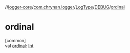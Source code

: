 //[logger-core](../../../../index.md)/[com.chrynan.logger](../../index.md)/[LogType](../index.md)/[DEBUG](index.md)/[ordinal](ordinal.md)

# ordinal

[common]\
val [ordinal](ordinal.md): [Int](https://kotlinlang.org/api/latest/jvm/stdlib/kotlin/-int/index.html)

